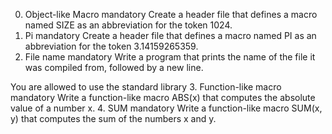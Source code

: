 0. Object-like Macro
mandatory
Create a header file that defines a macro named SIZE as an abbreviation for the token 1024.
1. Pi
mandatory
Create a header file that defines a macro named PI as an abbreviation for the token 3.14159265359.
2. File name
mandatory
Write a program that prints the name of the file it was compiled from, followed by a new line.

You are allowed to use the standard library
3. Function-like macro
mandatory
Write a function-like macro ABS(x) that computes the absolute value of a number x.
4. SUM
mandatory
Write a function-like macro SUM(x, y) that computes the sum of the numbers x and y.
